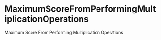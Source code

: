 # MaximumScoreFromPerformingMultiplicationOperations
Maximum Score From Performing Multiplication Operations
